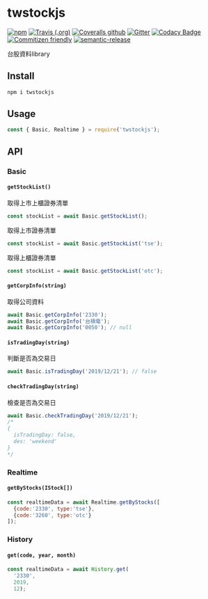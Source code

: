 # twstockjs

[![npm](https://img.shields.io/npm/v/twstockjs)](https://www.npmjs.com/package/twstockjs)
[![Travis (.org)](https://img.shields.io/travis/bigtongue5566/twstockjs)](https://travis-ci.org/bigtongue5566/twstockjs)
[![Coveralls github](https://img.shields.io/coveralls/github/bigtongue5566/twstockjs)](https://coveralls.io/github/bigtongue5566/twstockjs)
[![Gitter](https://img.shields.io/gitter/room/bigtongue5566/twstockjs)](https://gitter.im/twstockjs/community)
[![Codacy Badge](https://api.codacy.com/project/badge/Grade/8075958aa3b64d849ed4ea54321bb524)](https://www.codacy.com/manual/bigtongue5566/twstockjs?utm_source=github.com&amp;utm_medium=referral&amp;utm_content=bigtongue5566/twstockjs&amp;utm_campaign=Badge_Grade)
[![Commitizen friendly](https://img.shields.io/badge/commitizen-friendly-brightgreen.svg)](http://commitizen.github.io/cz-cli/)
[![semantic-release](https://img.shields.io/badge/%20%20%F0%9F%93%A6%F0%9F%9A%80-semantic--release-e10079.svg)](https://github.com/semantic-release/semantic-release)

台股資料library

## Install

```bash
npm i twstockjs
```

## Usage

```javascript
const { Basic, Realtime } = require('twstockjs');
```

## API

### Basic

#### `getStockList()`

取得上市上櫃證券清單

```javascript
const stockList = await Basic.getStockList();
```

取得上市證券清單

```javascript
const stockList = await Basic.getStockList('tse');
```

取得上櫃證券清單

```javascript
const stockList = await Basic.getStockList('otc');
```

#### `getCorpInfo(string)`

取得公司資料

```javascript
await Basic.getCorpInfo('2330');
await Basic.getCorpInfo('台積電');
await Basic.getCorpInfo('0050'); // null
```

#### `isTradingDay(string)`

判斷是否為交易日

```javascript
await Basic.isTradingDay('2019/12/21'); // false
```

#### `checkTradingDay(string)`

檢查是否為交易日

```javascript
await Basic.checkTradingDay('2019/12/21');
/*
{
  isTradingDay: false,
  des: 'weekend'
}
*/
```

### Realtime

#### `getByStocks(IStock[])`

```javascript
const realtimeData = await Realtime.getByStocks([
  {code:'2330', type:'tse'},
  {code:'3260', type:'otc'}
]);
```

### History

#### `get(code, year, month)`

```javascript
const realtimeData = await History.get(
  '2330',
  2019,
  12);
```
